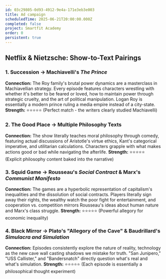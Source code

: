 ```yaml
---
id: 03c29805-0d93-4912-9e4a-171e3eb3e003
title: Ad campaign
scheduledTime: 2025-06-21T20:00:00.000Z
completed: false
project: Smartfit Academy
order: 0
persistent: true
---
```


## Netflix & Nietzsche: Show-to-Text Pairings

### 1. **Succession → Machiavelli's *The Prince***
**Connection:** The Roy family's brutal power dynamics are a masterclass in Machiavellian strategy. Every episode features characters wrestling with whether it's better to be feared or loved, how to maintain power through strategic cruelty, and the art of political manipulation. Logan Roy is essentially a modern prince ruling a media empire instead of a city-state.
**Strength:** ⭐⭐⭐⭐⭐ (Perfect match - the writers clearly studied Machiavelli)

### 2. **The Good Place → Multiple Philosophy Texts** 
**Connection:** The show literally teaches moral philosophy through comedy, featuring actual discussions of Aristotle's virtue ethics, Kant's categorical imperative, and utilitarian calculations. Characters grapple with what makes actions good or bad while navigating the afterlife.
**Strength:** ⭐⭐⭐⭐⭐ (Explicit philosophy content baked into the narrative)

### 3. **Squid Game → Rousseau's *Social Contract* & Marx's *Communist Manifesto***
**Connection:** The games are a hyperbolic representation of capitalism's inequalities and the dissolution of social contracts. Players literally sign away their rights, the wealthy watch the poor fight for entertainment, and cooperation vs. competition mirrors Rousseau's ideas about human nature and Marx's class struggle.
**Strength:** ⭐⭐⭐⭐⭐ (Powerful allegory for economic inequality)

### 4. **Black Mirror → Plato's "Allegory of the Cave" & Baudrillard's *Simulacra and Simulation***
**Connection:** Episodes consistently explore the nature of reality, technology as the new cave wall casting shadows we mistake for truth. "San Junipero," "USS Callister," and "Bandersnatch" directly question what's real and what's simulation.
**Strength:** ⭐⭐⭐⭐⭐ (Each episode is essentially a philosophical thought experiment)